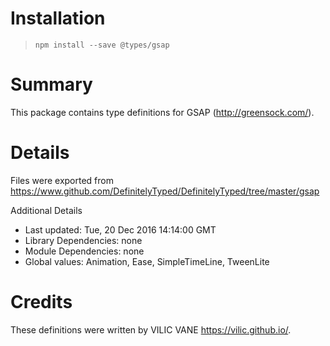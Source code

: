 # Installation
> `npm install --save @types/gsap`

# Summary
This package contains type definitions for GSAP (http://greensock.com/).

# Details
Files were exported from https://www.github.com/DefinitelyTyped/DefinitelyTyped/tree/master/gsap

Additional Details
 * Last updated: Tue, 20 Dec 2016 14:14:00 GMT
 * Library Dependencies: none
 * Module Dependencies: none
 * Global values: Animation, Ease, SimpleTimeLine, TweenLite

# Credits
These definitions were written by VILIC VANE <https://vilic.github.io/>.
